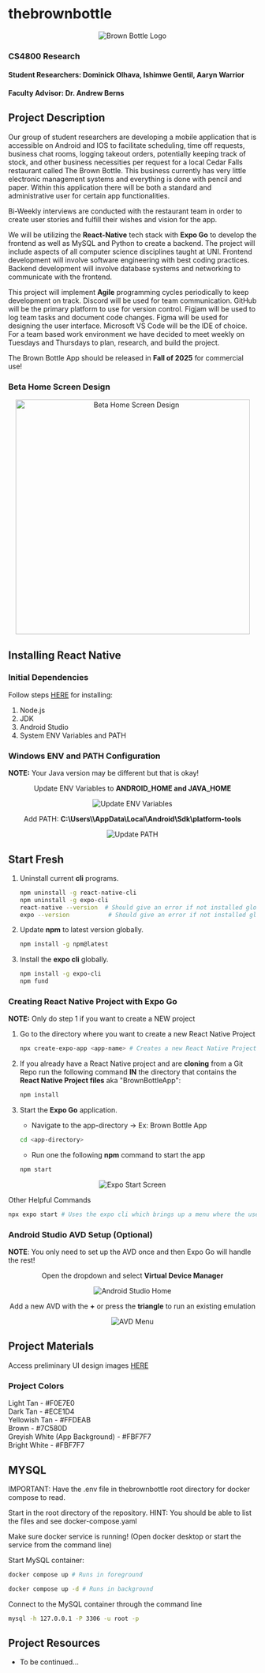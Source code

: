 # thebrownbottle
<div align="center">
    <img src="./images/brown_bottle_logo.jpg" alt="Brown Bottle Logo">
</div>

### CS4800 Research 
#### Student Researchers: Dominick Olhava, Ishimwe Gentil, Aaryn Warrior
#### Faculty Advisor: Dr. Andrew Berns

## Project Description
Our group of student researchers are developing a mobile application that is accessible on Android and IOS to facilitate scheduling, time off requests, business chat rooms, logging takeout orders, potentially keeping track of stock, and other business necessities per request for a local Cedar Falls restaurant called The Brown Bottle. This business currently has very little electronic management systems and everything is done with pencil and paper. Within this application there will be both a standard and administrative user for certain app functionalities. 

Bi-Weekly interviews are conducted with the restaurant team in order to create user stories and fulfill their wishes and vision for the app.  

We will be utilizing the **React-Native** tech stack with **Expo Go** to develop the frontend as well as MySQL and Python to create a backend. The project will include aspects of all computer science disciplines taught at UNI. Frontend development will involve software engineering with best coding practices. Backend development will involve database systems and networking to communicate with the frontend. 

This project will implement **Agile** programming cycles periodically to keep development on track. Discord will be used for team communication. GitHub will be the primary platform to use for version control. Figjam will be used to log team tasks and document code changes. Figma will be used for designing the user interface. Microsoft VS Code will be the IDE of choice. For a team based work environment we have decided to meet weekly on Tuesdays and Thursdays to plan, research, and build the project.

The Brown Bottle App should be released in **Fall of 2025** for commercial use!

### Beta Home Screen Design
<div align="center">
    <img src="./ui_designs/beta-1-VEED.gif" alt="Beta Home Screen Design" height="475">
</div>



## Installing React Native 

### Initial Dependencies
Follow steps [HERE](https://reactnative.dev/docs/set-up-your-environment) for installing:
1. Node.js
2. JDK
3. Android Studio
4. System ENV Variables and PATH

### Windows ENV and PATH Configuration
**NOTE:** Your Java version may be different but that is okay!
<div align="center">
    <p>Update ENV Variables to <b>ANDROID_HOME and JAVA_HOME</b></p>
    <img src="./images/env_variables.png" alt="Update ENV Variables">
    <p>Add PATH: <b>C:\Users\<usernmame>\AppData\Local\Android\Sdk\platform-tools</b></p>
    <img src="./images/path_updated.png" alt="Update PATH">
</div>

## Start Fresh
1. Uninstall current **cli** programs.
    ```bash
    npm uninstall -g react-native-cli
    npm uninstall -g expo-cli
    react-native --version  # Should give an error if not installed globally
    expo --version           # Should give an error if not installed globally
    ```

2. Update **npm** to latest version globally.
    ```bash
    npm install -g npm@latest
    ```

3. Install the **expo cli** globally.
    ```bash
    npm install -g expo-cli
    npm fund
    ```

### Creating React Native Project with **Expo Go**
**NOTE:** Only do step 1 if you want to create a NEW project
1. Go to the directory where you want to create a new React Native Project
    ```bash
    npx create-expo-app <app-name> # Creates a new React Native Project in a folder within the current directory
    ```

2. If you already have a React Native project and are **cloning** from a Git Repo run the following command **IN** the directory that contains the **React Native Project files** aka "BrownBottleApp":
    ```bash
    npm install
    ```

3. Start the **Expo Go** application.
    - Navigate to the app-directory -> Ex: Brown Bottle App
    ```bash
    cd <app-directory>
    ```      

    - Run one the following **npm** command to start the app    
    ```bash
    npm start
    ```

<div align="center">
    <img src="./images/expo_start_screen.png" alt="Expo Start Screen">
</div>


Other Helpful Commands
```bash
npx expo start # Uses the expo cli which brings up a menu where the user can pick what platform to host their application on!
```

### Android Studio AVD Setup (Optional)
**NOTE**: You only need to set up the AVD once and then Expo Go will handle the rest!
<div align="center">
    <p>Open the dropdown and select <b>Virtual Device Manager</b></p>
    <img src="./images/android_studio_home.png" alt="Android Studio Home">
    <p>Add a new AVD with the <b>+</b> or press the <b>triangle</b> to run an existing emulation</p>
    <img src="./images/avd_menu.png" alt="AVD Menu">
</div>

## Project Materials

Access preliminary UI design images [HERE](./ui_designs/)

### Project Colors
Light Tan - #F0E7E0  
Dark Tan - #ECE1D4  
Yellowish Tan - #FFDEAB  
Brown - #7C580D  
Greyish White (App Background) - #FBF7F7  
Bright White - #FBF7F7  

## MYSQL
IMPORTANT: Have the .env file in thebrownbottle root directory for docker compose to read.

Start in the root directory of the repository. 
HINT: You should be able to list the files and see docker-compose.yaml

Make sure docker service is running! (Open docker desktop or start the service from the command line)

Start MySQL container:

```bash
docker compose up # Runs in foreground

docker compose up -d # Runs in background
```

Connect to the MySQL container through the command line
```bash
mysql -h 127.0.0.1 -P 3306 -u root -p
```


## Project Resources
* To be continued...

